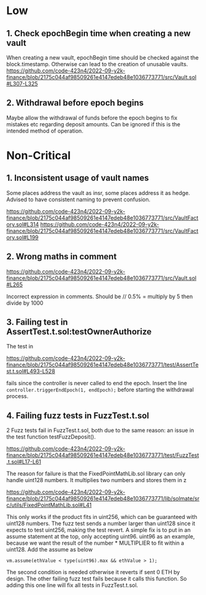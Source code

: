 # Low

## 1. Check epochBegin time when creating a new vault 

When creating a new vault, epochBegin time should be checked against the block.timestamp. Otherwise can lead to the creation of unusable vaults.
https://github.com/code-423n4/2022-09-y2k-finance/blob/2175c044af98509261e4147edeb48e1036773771/src/Vault.sol#L307-L325

## 2. Withdrawal before epoch begins

Maybe allow the withdrawal of funds before the epoch begins to fix mistakes etc regarding deposit amounts. Can be ignored if this is the intended method of operation.

# Non-Critical

## 1. Inconsistent usage of vault names

Some places address the vault as insr, some places address it as hedge. Advised to have consistent naming to prevent confusion.

https://github.com/code-423n4/2022-09-y2k-finance/blob/2175c044af98509261e4147edeb48e1036773771/src/VaultFactory.sol#L314
https://github.com/code-423n4/2022-09-y2k-finance/blob/2175c044af98509261e4147edeb48e1036773771/src/VaultFactory.sol#L199

## 2. Wrong maths in comment
https://github.com/code-423n4/2022-09-y2k-finance/blob/2175c044af98509261e4147edeb48e1036773771/src/Vault.sol#L265

Incorrect expression in comments. Should be 
// 0.5% = multiply by 5 then divide by 1000

## 3. Failing test in  AssertTest.t.sol:testOwnerAuthorize

The test in 

https://github.com/code-423n4/2022-09-y2k-finance/blob/2175c044af98509261e4147edeb48e1036773771/test/AssertTest.t.sol#L493-L528

fails since the controller is never called to end the epoch. Insert the line `controller.triggerEndEpoch(1, endEpoch);` before starting the withdrawal process.

## 4. Failing fuzz tests in FuzzTest.t.sol

2 Fuzz tests fail in FuzzTest.t.sol, both due to the same reason: an issue in the test function testFuzzDeposit().

https://github.com/code-423n4/2022-09-y2k-finance/blob/2175c044af98509261e4147edeb48e1036773771/test/FuzzTest.t.sol#L17-L61

The reason for failure is that the FixedPointMathLib.sol library can only handle uint128 numbers. It multiplies two numbers and stores them in z

https://github.com/code-423n4/2022-09-y2k-finance/blob/2175c044af98509261e4147edeb48e1036773771/lib/solmate/src/utils/FixedPointMathLib.sol#L41

This only works if the product fits in uint256, which can be guaranteed with uint128 numbers. The fuzz test sends a number larger than uint128 since it expects to test uint256, making the test revert. A simple fix is to put in an assume statement at the top, only accepting uint96. uint96 as an example, because we want the result of the number * MULTIPLIER to fit within a uint128. Add the assume as below

`vm.assume(ethValue < type(uint96).max && ethValue > 1);`

The second condition is needed otherwise it reverts if sent 0 ETH by design.
The other failing fuzz test fails because it calls this function. So adding this one line will fix all tests in FuzzTest.t.sol.





